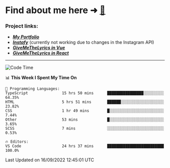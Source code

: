 # Find about me here ➜ [🧑](https://pauabella.dev)

### Project links:
- ***[My Portfolio](https://pauabella.dev)***
- ***[Instafy](https://instafy.me)*** (currently not working due to changes in the Instagram API)
- ***[GiveMeTheLyrics in Vue](https://lyrics.pauabella.dev)***
- ***[GiveMeTheLyrics in React](https://pauabella.dev/GiveMeTheLyrics)***

---
<!--START_SECTION:waka-->
![Code Time](http://img.shields.io/badge/Code%20Time-1%2C448%20hrs%2026%20mins-blue)

📊 **This Week I Spent My Time On** 

```text
💬 Programming Languages: 
TypeScript               15 hrs 50 mins      ████████████████░░░░░░░░░   64.35% 
HTML                     5 hrs 51 mins       ██████░░░░░░░░░░░░░░░░░░░   23.82% 
CSS                      1 hr 49 mins        █░░░░░░░░░░░░░░░░░░░░░░░░   7.44% 
Other                    53 mins             █░░░░░░░░░░░░░░░░░░░░░░░░   3.65% 
SCSS                     7 mins              ░░░░░░░░░░░░░░░░░░░░░░░░░   0.53%

🔥 Editors: 
VS Code                  24 hrs 37 mins      █████████████████████████   100.0%

```


 Last Updated on 16/09/2022 12:45:01 UTC
<!--END_SECTION:waka-->
